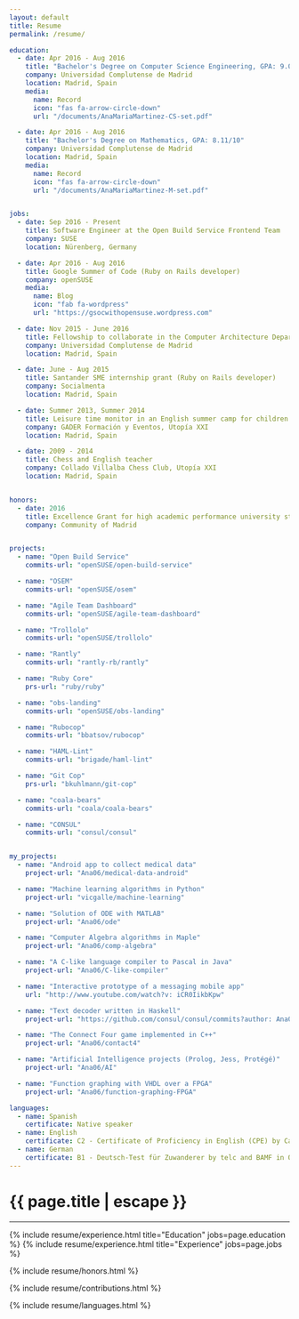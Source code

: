 ```yaml
---
layout: default
title: Resume
permalink: /resume/

education:
  - date: Apr 2016 - Aug 2016
    title: "Bachelor's Degree on Computer Science Engineering, GPA: 9.04/10"
    company: Universidad Complutense de Madrid
    location: Madrid, Spain
    media:
      name: Record
      icon: "fas fa-arrow-circle-down"
      url: "/documents/AnaMariaMartinez-CS-set.pdf"

  - date: Apr 2016 - Aug 2016
    title: "Bachelor's Degree on Mathematics, GPA: 8.11/10"
    company: Universidad Complutense de Madrid
    location: Madrid, Spain
    media:
      name: Record
      icon: "fas fa-arrow-circle-down"
      url: "/documents/AnaMariaMartinez-M-set.pdf"


jobs:
  - date: Sep 2016 - Present
    title: Software Engineer at the Open Build Service Frontend Team
    company: SUSE
    location: Nürenberg, Germany

  - date: Apr 2016 - Aug 2016
    title: Google Summer of Code (Ruby on Rails developer)
    company: openSUSE
    media:
      name: Blog
      icon: "fab fa-wordpress"
      url: "https://gsocwithopensuse.wordpress.com"

  - date: Nov 2015 - June 2016
    title: Fellowship to collaborate in the Computer Architecture Department
    company: Universidad Complutense de Madrid
    location: Madrid, Spain

  - date: June - Aug 2015
    title: Santander SME internship grant (Ruby on Rails developer)
    company: Socialmenta
    location: Madrid, Spain

  - date: Summer 2013, Summer 2014
    title: Leisure time monitor in an English summer camp for children
    company: GADER Formación y Eventos, Utopía XXI
    location: Madrid, Spain

  - date: 2009 - 2014
    title: Chess and English teacher
    company: Collado Villalba Chess Club, Utopía XXI
    location: Madrid, Spain


honors:
  - date: 2016
    title: Excellence Grant for high academic performance university students
    company: Community of Madrid


projects:
  - name: "Open Build Service"
    commits-url: "openSUSE/open-build-service"

  - name: "OSEM"
    commits-url: "openSUSE/osem"

  - name: "Agile Team Dashboard"
    commits-url: "openSUSE/agile-team-dashboard"

  - name: "Trollolo"
    commits-url: "openSUSE/trollolo"

  - name: "Rantly"
    commits-url: "rantly-rb/rantly"

  - name: "Ruby Core"
    prs-url: "ruby/ruby"

  - name: "obs-landing"
    commits-url: "openSUSE/obs-landing"

  - name: "Rubocop"
    commits-url: "bbatsov/rubocop"

  - name: "HAML-Lint"
    commits-url: "brigade/haml-lint"

  - name: "Git Cop"
    prs-url: "bkuhlmann/git-cop"

  - name: "coala-bears"
    commits-url: "coala/coala-bears"

  - name: "CONSUL"
    commits-url: "consul/consul"


my_projects:
  - name: "Android app to collect medical data"
    project-url: "Ana06/medical-data-android"

  - name: "Machine learning algorithms in Python"
    project-url: "vicgalle/machine-learning"

  - name: "Solution of ODE with MATLAB"
    project-url: "Ana06/ode"

  - name: "Computer Algebra algorithms in Maple"
    project-url: "Ana06/comp-algebra"

  - name: "A C-like language compiler to Pascal in Java"
    project-url: "Ana06/C-like-compiler"

  - name: "Interactive prototype of a messaging mobile app"
    url: "http://www.youtube.com/watch?v: iCR0IikbKpw"

  - name: "Text decoder written in Haskell"
    project-url: "https://github.com/consul/consul/commits?author: Ana06"

  - name: "The Connect Four game implemented in C++"
    project-url: "Ana06/contact4"

  - name: "Artificial Intelligence projects (Prolog, Jess, Protégé)"
    project-url: "Ana06/AI"

  - name: "Function graphing with VHDL over a FPGA"
    project-url: "Ana06/function-graphing-FPGA"

languages:
  - name: Spanish
    certificate: Native speaker
  - name: English
    certificate: C2 - Certificate of Proficiency in English (CPE) by Cambridge University in June 2016
  - name: German
    certificate: B1 - Deutsch-Test für Zuwanderer by telc and BAMF in October 2017
---
```


<h1 class="text-center title">{{ page.title | escape }}</h1>
<hr class="title">

{% include resume/experience.html title="Education" jobs=page.education %}
{% include resume/experience.html title="Experience" jobs=page.jobs %}

{% include resume/honors.html %}

{% include resume/contributions.html %}

{% include resume/languages.html %}

